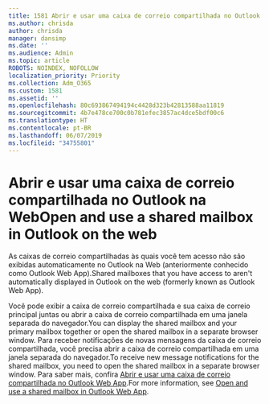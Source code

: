 ```yaml
---
title: 1581 Abrir e usar uma caixa de correio compartilhada no Outlook na Web
ms.author: chrisda
author: chrisda
manager: dansimp
ms.date: ''
ms.audience: Admin
ms.topic: article
ROBOTS: NOINDEX, NOFOLLOW
localization_priority: Priority
ms.collection: Adm_O365
ms.custom: 1581
ms.assetid: ''
ms.openlocfilehash: 80c693867494194c4428d323b42813588aa11819
ms.sourcegitcommit: 4b7e478ce700c0b781efec3857ac4dce5bdf00c6
ms.translationtype: HT
ms.contentlocale: pt-BR
ms.lasthandoff: 06/07/2019
ms.locfileid: "34755801"
---
```

# <a name="open-and-use-a-shared-mailbox-in-outlook-on-the-web"></a><span data-ttu-id="e40d1-102">Abrir e usar uma caixa de correio compartilhada no Outlook na Web</span><span class="sxs-lookup"><span data-stu-id="e40d1-102">Open and use a shared mailbox in Outlook on the web</span></span>

<span data-ttu-id="e40d1-103">As caixas de correio compartilhadas às quais você tem acesso não são exibidas automaticamente no Outlook na Web (anteriormente conhecido como Outlook Web App).</span><span class="sxs-lookup"><span data-stu-id="e40d1-103">Shared mailboxes that you have access to aren't automatically displayed in Outlook on the web (formerly known as Outlook Web App).</span></span>

<span data-ttu-id="e40d1-104">Você pode exibir a caixa de correio compartilhada e sua caixa de correio principal juntas ou abrir a caixa de correio compartilhada em uma janela separada do navegador.</span><span class="sxs-lookup"><span data-stu-id="e40d1-104">You can display the shared mailbox and your primary mailbox together or open the shared mailbox in a separate browser window.</span></span> <span data-ttu-id="e40d1-105">Para receber notificações de novas mensagens da caixa de correio compartilhada, você precisa abrir a caixa de correio compartilhada em uma janela separada do navegador.</span><span class="sxs-lookup"><span data-stu-id="e40d1-105">To receive new message notifications for the shared mailbox, you need to open the shared mailbox in a separate browser window.</span></span> <span data-ttu-id="e40d1-106">Para saber mais, confira [Abrir e usar uma caixa de correio compartilhada no Outlook Web App](https://support.office.com/article/BC127866-42BE-4DE7-92AE-1EF2F787FD5C).</span><span class="sxs-lookup"><span data-stu-id="e40d1-106">For more information, see [Open and use a shared mailbox in Outlook Web App](https://support.office.com/article/BC127866-42BE-4DE7-92AE-1EF2F787FD5C).</span></span>
